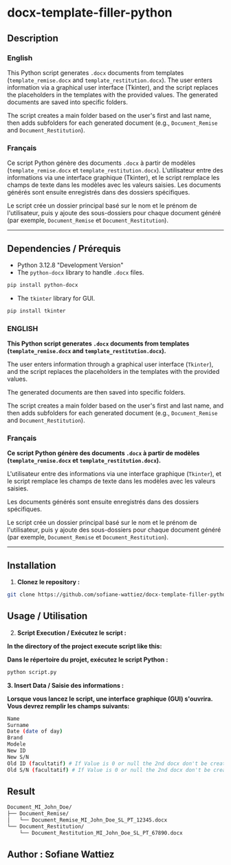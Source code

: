 # docx-template-filler-python

## Description

### English
This Python script generates `.docx` documents from templates (`template_remise.docx` and `template_restitution.docx`). The user enters information via a graphical user interface (Tkinter), and the script replaces the placeholders in the templates with the provided values. The generated documents are saved into specific folders.

The script creates a main folder based on the user's first and last name, then adds subfolders for each generated document (e.g., `Document_Remise` and `Document_Restitution`).

### Français
Ce script Python génère des documents `.docx` à partir de modèles (`template_remise.docx` et `template_restitution.docx`).
L'utilisateur entre des informations via une interface graphique (Tkinter), et le script remplace les champs de texte dans les modèles avec les valeurs saisies. Les documents générés sont ensuite enregistrés dans des dossiers spécifiques.

Le script crée un dossier principal basé sur le nom et le prénom de l'utilisateur, puis y ajoute des sous-dossiers pour chaque document généré (par exemple, `Document_Remise` et `Document_Restitution`).

---

## Dependencies / Prérequis

- Python 3.12.8 "Development Version"
- The `python-docx` library to handle `.docx` files.  

```bash
pip install python-docx
```

- The `tkinter` library for GUI.
```bash
pip install tkinter
```


### ENGLISH 

**This Python script generates `.docx` documents from templates (`template_remise.docx` and `template_restitution.docx`).**

The user enters information through a graphical user interface (`Tkinter`), and the script replaces the placeholders in the templates with the provided values.

The generated documents are then saved into specific folders.

The script creates a main folder based on the user's first and last name, and then adds subfolders for each generated document (e.g., `Document_Remise` and `Document_Restitution`).

### Français

**Ce script Python génère des documents `.docx` à partir de modèles (`template_remise.docx` et `template_restitution.docx`).**

L'utilisateur entre des informations via une interface graphique (`Tkinter`), et le script remplace les champs de texte dans les modèles avec les valeurs saisies.

Les documents générés sont ensuite enregistrés dans des dossiers spécifiques.

Le script crée un dossier principal basé sur le nom et le prénom de l'utilisateur, puis y ajoute des sous-dossiers pour chaque document généré (par exemple, `Document_Remise` et `Document_Restitution`).

---

## Installation

1. **Clonez le repository :**

```bash
git clone https://github.com/sofiane-wattiez/docx-template-filler-python.git
```

## Usage / Utilisation

2. **Script Execution / Exécutez le script :**

**In the directory of the project execute script like this:**

**Dans le répertoire du projet, exécutez le script Python :**

```bash
python script.py
```

**3. Insert Data / Saisie des informations :**

**Lorsque vous lancez le script, une interface graphique (GUI) s'ouvrira. Vous devrez remplir les champs suivants:**

```bash
Name
Surname
Date (date of day)
Brand
Modele
New ID
New S/N
Old ID (facultatif) # If Value is 0 or null the 2nd docx don't be created
Old S/N (facultatif) # If Value is 0 or null the 2nd docx don't be created
```

## Result 
```bash
Document_MI_John_Doe/
├── Document_Remise/
│   └── Document_Remise_MI_John_Doe_SL_PT_12345.docx
└── Document_Restitution/
    └── Document_Restitution_MI_John_Doe_SL_PT_67890.docx
```

## Author : Sofiane Wattiez

